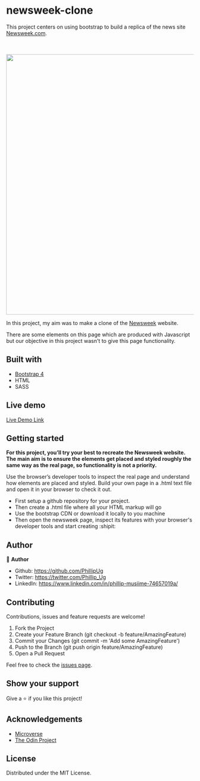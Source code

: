# newsweek-clone
This project centers on using bootstrap to build a replica of the news site [Newsweek.com](https://www.newsweek.com/).

<br>
<br>
<img src="assets/screenshot.jpg" width="700"> 
<br>

In this project, my aim was to make a clone of the [Newsweek](https://newsweek.com/) website.

There are some elements on this page which are produced with Javascript but our objective in this project wasn't to give this page functionality.

## Built with
  * [Bootstrap 4](https://getbootstrap.com/)
  * HTML
  * SASS

## Live demo
[Live Demo Link](https://raw.githack.com/PhillipUg/newsweek-clone/newsweek-page/index.html)

## Getting started

**For this project, you’ll try your best to recreate the Newsweek website. The main aim is to ensure the elements get placed and styled roughly the same way as the real page, so functionality is not a priority.**

Use the browser’s developer tools to inspect the real page and understand how elements are placed and styled. 
Build your own page in a .html text file and open it in your browser to check it out.
  - First setup a github repository for your project.
  - Then create a .html file where all your HTML markup will go
  - Use the bootstrap CDN or download it locally to you machine 
  - Then open the newsweek page, inspect its features with your browser's developer tools and start creating  :shipit:

## Author

  :bust_in_silhouette: **Author**
 * Github: https://github.com/PhillipUg
 * Twitter: https://twitter.com/Phillip_Ug
 * LinkedIn: https://www.linkedin.com/in/phillip-musiime-74657019a/


## Contributing
Contributions, issues and feature requests are welcome!

   1. Fork the Project
   2. Create your Feature Branch (git checkout -b feature/AmazingFeature)
   3. Commit your Changes (git commit -m 'Add some AmazingFeature')
   4. Push to the Branch (git push origin feature/AmazingFeature)
   5. Open a Pull Request

Feel free to check the [issues page](https://github.com/PhillipUg/newsweek-clone/issues).

## Show your support
Give a :star: if you like this project!

## Acknowledgements
  * [Microverse](https://www.microverse.org/)
  * [The Odin Project](https://www.theodinproject.com/courses/html5-and-css3/lessons/embedding-images-and-video#introduction)

## License
 Distributed under the MIT License.

